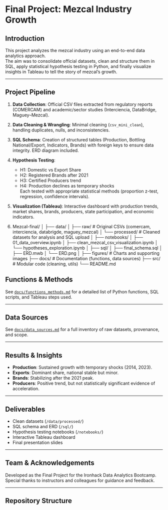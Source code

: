 # Final Project: Mezcal Industry Growth

## Introduction
This project analyzes the mezcal industry using an end-to-end data analytics approach.  
The aim was to consolidate official datasets, clean and structure them in SQL, apply statistical hypothesis testing in Python, and finally visualize insights in Tableau to tell the story of mezcal’s growth.

---

## Project Pipeline
1. **Data Collection**: Official CSV files extracted from regulatory reports (COMERCAM) and academic/sector studies (Interciencia, DataBridge, Maguey–Mezcal).
2. **Data Cleaning & Wrangling**: Minimal cleaning (`csv_mini_clean`), handling duplicates, nulls, and inconsistencies.
3. **SQL Schema**: Creation of structured tables (Production, Bottling National/Export, Indicators, Brands) with foreign keys to ensure data integrity. ERD diagram included.
4. **Hypothesis Testing**:  
   - H1: Domestic vs Export Share  
   - H2: Registered Brands after 2021  
   - H3: Certified Producers trend  
   - H4: Production declines as temporary shocks  
   Each tested with appropriate statistical methods (proportion z-test, regression, confidence intervals).
5. **Visualization (Tableau)**: Interactive dashboard with production trends, market shares, brands, producers, state participation, and economic indicators.

6. Mezcal-final/
│
├── data/
│ ├── raw/ # Original CSVs (comercam, interciencia, databrigde, maguey_mezcal)
│ └── processed/ # Cleaned datasets for analysis and SQL upload
│
├── notebooks/
│ ├── 01_data_overview.ipynb
│ ├── clean_mezcal_csv_visualization.ipynb
│ └── hypotheses_exploration.ipynb
│
├── sql/
│ ├── final_schema.sql
│ ├── ERD.mwb
│ └── ERD.png
│
├── figures/ # Charts and supporting images
├── docs/ # Documentation (functions, data sources)
├── src/ # Modular code (cleaning, utils)
└── README.md

## Functions & Methods
See [`docs/functions_methods.md`](docs/functions_methods.md) for a detailed list of Python functions, SQL scripts, and Tableau steps used.

---

## Data Sources
See [`docs/data_sources.md`](docs/data_sources.md) for a full inventory of raw datasets, provenance, and scope.

---

## Results & Insights
- **Production**: Sustained growth with temporary shocks (2014, 2023).  
- **Exports**: Dominant share, national stable but minor.  
- **Brands**: Stabilizing after the 2021 peak.  
- **Producers**: Positive trend, but not statistically significant evidence of acceleration.  

---

## Deliverables
- Clean datasets (`/data/processed/`)  
- SQL schema and ERD (`/sql/`)  
- Hypothesis testing notebooks (`/notebooks/`)  
- Interactive Tableau dashboard  
- Final presentation slides  

---

## Team & Acknowledgements
Developed as the Final Project for the Ironhack Data Analytics Bootcamp.  
Special thanks to instructors and colleagues for guidance and feedback.

---

## Repository Structure
